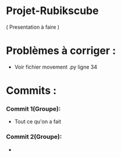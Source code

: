 # Projet-Rubikscube
( Presentation à faire )
# Problèmes à corriger :
* Voir fichier movement .py ligne 34
# Commits :
### Commit 1(Groupe):
* Tout ce qu'on a fait 
### Commit 2(Groupe):
* 
